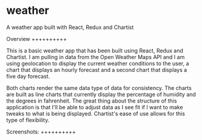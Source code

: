 # weather
A weather app built with React, Redux and Chartist

Overview
++++++++++

This is a basic weather app that has been built using React, Redux and Chartist. 
I am pulling in data from the Open Weather Maps API and I am using geolocation to display the current weather conditions to the user,
a chart that displays an hourly forecast and a second chart that displays a five day forecast. 

Both charts render the same data type of data for consistency. The charts are built as line charts that currently display the percentage of humidity and the 
degrees in fahrenheit. The great thing about the structure of this application is that I'll be able to adjust data as I see fit if I want
to make tweaks to what is being displayed. Chartist's ease of use allows for this type of flexibility.

Screenshots:
++++++++++
